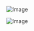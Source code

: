 ![Image](https://github.com/user-attachments/assets/dcd061ca-5441-4cac-bd35-f9cd6a0b64f1)

![Image](https://github.com/user-attachments/assets/80c0bcaf-8454-49a2-bc05-1abd906d8315)